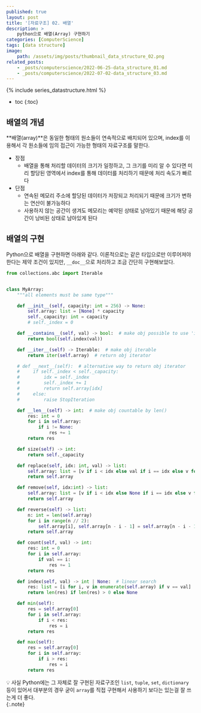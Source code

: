 ```yaml
---
published: true
layout: post
title: '[자료구조] 02. 배열'
description: >
    python으로 배열(Array) 구현하기
categories: [ComputerScience]
tags: [data structure]
image:
    path: /assets/img/posts/thumbnail_data_structure_02.png
related_posts:
    - _posts/computerscience/2022-06-25-data_structure_01.md
    - _posts/computerscience/2022-07-02-data_structure_03.md
---
```

{% include series_datastructure.html %}
* toc
{:toc}

## 배열의 개념

**배열(array)**은 동일한 형태의 원소들이 연속적으로 배치되어 있으며, index를 이용해서 각 원소들에 임의 접근이 가능한 형태의 자료구조를 말한다.  

- 장점
    - 배열을 통해 처리할 데이터의 크기가 일정하고, 그 크기를 미리 알 수 있다면 미리 할당된 영역에서 index를 통해 데이터를 처리하기 때문에 처리 속도가 빠르다
- 단점
    - 연속된 메모리 주소에 할당된 데이터가 저장되고 처리되기 때문에 크기가 변하는 연산이 불가능하다
    - 사용하지 않는 공간이 생겨도 메모리는 예약된 상태로 남아있기 때문에 해당 공간이 낭비된 상태로 남아있게 된다

## 배열의 구현

Python으로 배열을 구현하면 아래와 같다. 이론적으로는 같은 타입으로만 이루어져야 한다는 제약 조건이 있지만, `__doc__`으로 처리하고 조금 간단히 구현해보았다.  

```python
from collections.abc import Iterable


class MyArray:
    """all elements must be same type"""

    def __init__(self, capacity: int = 256) -> None:
        self.array: list = [None] * capacity
        self._capacity: int = capacity
        # self._index = 0

    def __contains__(self, val) -> bool:  # make obj possible to use 'in' operator
        return bool(self.index(val))

    def __iter__(self) -> Iterable:  # make obj iterable
        return iter(self.array)  # return obj iterator

    # def __next__(self):  # alternative way to return obj iterator
    #     if self._index < self._capacity:
    #         idx = self._index
    #         self._index += 1
    #         return self.array[idx]
    #     else:
    #         raise StopIteration

    def __len__(self) -> int:  # make obj countable by len()
        res: int = 0
        for i in self.array:
            if i != None:
                res += 1
        return res

    def size(self) -> int:
        return self._capacity

    def replace(self, idx: int, val) -> list:
        self.array: list = [v if i < idx else val if i == idx else v for i, v in enumerate(self.array)]
        return self.array

    def remove(self, idx:int) -> list:
        self.array: list = [v if i < idx else None if i == idx else v for i, v in enumerate(self.array)]
        return self.array

    def reverse(self) -> list:
        n: int = len(self.array)
        for i in range(n // 2):
            self.array[i], self.array[n - i - 1] = self.array[n - i - 1], self.array[i]
        return self.array

    def count(self, val) -> int:
        res: int = 0
        for i in self.array:
            if val == i:
                res += 1
        return res

    def index(self, val) -> int | None:  # linear search
        res: list = [i for i, v in enumerate(self.array) if v == val]
        return len(res) if len(res) > 0 else None

    def min(self):
        res = self.array[0]
        for i in self.array:
            if i < res:
                res = i
        return res

    def max(self):
        res = self.array[0]
        for i in self.array:
            if i > res:
                res = i
        return res
```

💡 사실 Python에는 그 자체로 잘 구현된 자료구조인 `list`, `tuple`, `set`, `dictionary` 등이 있어서 대부분의 경우 굳이 `array`를 직접 구현해서 사용하기 보다는 있는걸 잘 쓰는게 더 좋다.  
{:.note}